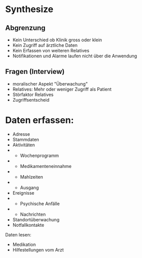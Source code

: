 # Synthesize

## Abgrenzung 
- Kein Unterschied ob Klinik gross oder klein
- Kein Zugriff auf ärztliche Daten
- Kein Erfassen von weiteren Relatives
- Notifikationen und Alarme laufen nicht über die Anwendung

## Fragen (Interview)
- moralischer Aspekt "Überwachung"
- Relatives: Mehr oder weniger Zugriff als Patient
- Störfaktor Relatives
- Zugriffsentscheid

# Daten erfassen:
- Adresse
- Stammdaten
- Aktivitäten
- - Wochenprogramm
- - Medikamenteneinnahme
- - Mahlzeiten
- - Ausgang
- Ereignisse
- - Psychische Anfälle
- - Nachrichten
- Standortüberwachung
- Notfallkontakte

Daten lesen:
- Medikation
- Hilfestellungen vom Arzt


